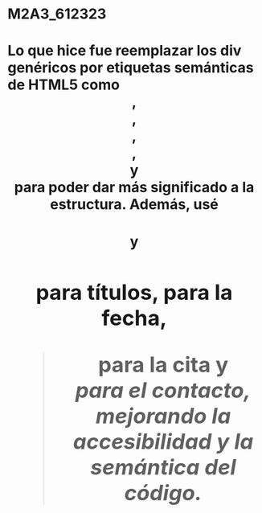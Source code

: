 # M2A3_612323
# Lo que hice fue reemplazar los div genéricos por etiquetas semánticas de HTML5 como <header>, <nav>, <main>, <article>, <aside> y <footer> para poder dar más significado a la estructura. Además, usé <h1> y <h2> para títulos, <time> para la fecha, <blockquote> para la cita y <address> para el contacto, mejorando la accesibilidad y la semántica del código.
